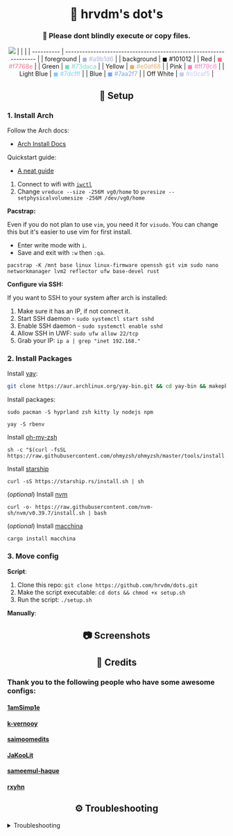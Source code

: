 <div align="center">
    <h1>🍣 hrvdm's dot's</h1>
    <h3><b>🚧 Please dont blindly execute or copy files.</b></h3>
    
[![](https://img.shields.io/github/repo-size/hrvdm/.dots?color=%23DDB&label=SIZE&logo=codesandbox&style=for-the-badge&logoColor=D9E0EE&labelColor=18181a)](https://github.com/hrvdm/.dots)
|            |                                                                    |
| ---------- | ------------------------------------------------------------------ |
| foreground | <span style="color: #a9b1d6">&#9724; #a9b1d6</span>                |
| background | <span style="color: #101012">&#9724; #101012</span>                |
| Red        | <span style="color: #f7768e">&#9724; #f7768e</span>                |
| Green      | <span style="color: #73daca">&#9724; #73daca</span>                |
| Yellow     | <span style="color: #e0af68">&#9724; #e0af68</span>                |
| Pink       | <span style="color: #ff79c6">&#9724; #ff79c6</span>                |
| Light Blue | <span style="color: #7dcfff">&#9724; #7dcfff</span>                |
| Blue       | <span style="color: #7aa2f7">&#9724; #7aa2f7</span>                |
| Off White  | <span style="color: #c0caf5">&#9724; #c0caf5</span>                |

</div>

<div align="center">
<h2>🌿 Setup</h2>
</div>

### 1. Install Arch

Follow the Arch docs:

- [Arch Install Docs](https://wiki.archlinux.org/title/installation_guide)

Quickstart guide:

- [A neat guide](https://dev.to/mjnaderi/installing-arch-linux-with-full-disk-encryption-16e9)

1. Connect to wifi with [`iwctl`](https://wiki.archlinux.org/title/Iwd#iwctl)
2. Change `vreduce --size -256M vg0/home` to `pvresize --setphysicalvolumesize -256M /dev/vg0/home`

**Pacstrap:**

Even if you do not plan to use `vim`, you need it for `visudo`. You can change this but it's easier to use vim for first install.

- Enter write mode with `i`.
- Save and exit with `:w` then `:qa`.

```
pacstrap -K /mnt base linux linux-firmware openssh git vim sudo nano networkmanager lvm2 reflector ufw base-devel rust
```

**Configure via SSH:**

If you want to SSH to your system after arch is installed:

1. Make sure it has an IP, if not connect it.
2. Start SSH daemon - `sudo systemctl start sshd`
3. Enable SSH daemon - `sudo systemctl enable sshd`
4. Allow SSH in UWF: `sudo ufw allow 22/tcp`
5. Grab your IP: `ip a | grep "inet 192.168."`

### 2. Install Packages

Install [yay](https://github.com/Jguer/yay):

```bash
git clone https://aur.archlinux.org/yay-bin.git && cd yay-bin && makepkg -si
```

Install packages:

```
sudo pacman -S hyprland zsh kitty ly nodejs npm
```

```
yay -S rbenv
```

Install [oh-my-zsh](https://ohmyz.sh/#install)

```
sh -c "$(curl -fsSL https://raw.githubusercontent.com/ohmyzsh/ohmyzsh/master/tools/install.sh)"
```

Install [starship](https://starship.rs/)

```
curl -sS https://starship.rs/install.sh | sh
```

(_optional_) Install [nvm](https://github.com/nvm-sh/nvm)

```
curl -o- https://raw.githubusercontent.com/nvm-sh/nvm/v0.39.7/install.sh | bash
```

(_optional_) Install [macchina](https://github.com/Macchina-CLI/macchina/wiki/Installation)

```
cargo install macchina
```

### 3. Move config

**Script**:

1. Clone this repo: `git clone https://github.com/hrvdm/dots.git`
2. Make the script executable: `cd dots && chmod +x setup.sh`
3. Run the script: `./setup.sh`

**Manually**:

<div align="center">
<h2>📷 Screenshots</h2>
</div>

<div align="center">
<h2>📓 Credits</h2>
</div>

### **Thank you to the following people who have some awesome configs:**

#### [1amSimp1e](https://github.com/1amSimp1e/dots/tree/summer%E2%98%80%EF%B8%8F)

#### [k-vernooy](https://github.com/k-vernooy/dotfiles)

#### [saimoomedits](https://github.com/saimoomedits/dotfiles)

#### [JaKooLit](https://github.com/JaKooLit/Hyprland-Dots/tree/main)

#### [sameemul-haque](https://github.com/sameemul-haque/dotfiles)

#### [rxyhn](https://github.com/rxyhn/yoru)

<div align="center">
<h2>⚙️ Troubleshooting</h2>
</div>

<details>
  <summary>Troubleshooting</summary>
  
  ### Heading
  1. Foo
  2. Bar

### Some Javascript

```js
function logSomething(something) {
  console.log('Something', something)
}
```

</details>
